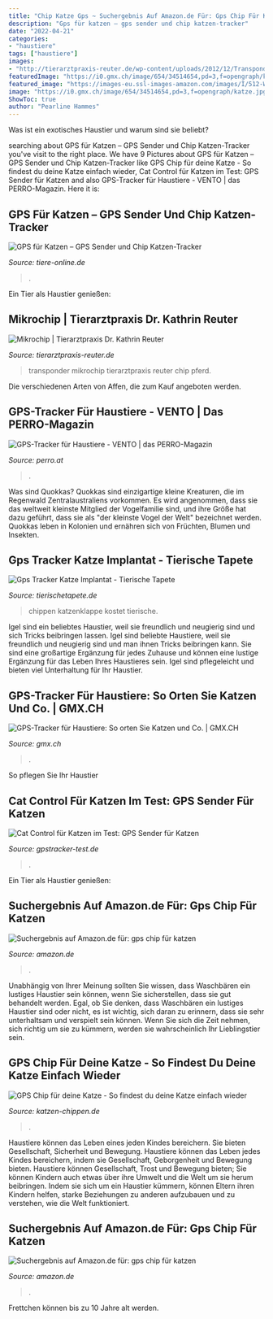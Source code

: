 ```yaml
---
title: "Chip Katze Gps ~ Suchergebnis Auf Amazon.de Für: Gps Chip Für Katzen"
description: "Gps für katzen – gps sender und chip katzen-tracker"
date: "2022-04-21"
categories:
- "haustiere"
tags: ["haustiere"]
images:
- "http://tierarztpraxis-reuter.de/wp-content/uploads/2012/12/Transponder.gif"
featuredImage: "https://i0.gmx.ch/image/654/34514654,pd=3,f=opengraph/katze.jpg"
featured_image: "https://images-eu.ssl-images-amazon.com/images/I/512-WY+GonL._AC_US500_QL65_.jpg"
image: "https://i0.gmx.ch/image/654/34514654,pd=3,f=opengraph/katze.jpg"
ShowToc: true
author: "Pearline Hammes"
---
```



Was ist ein exotisches Haustier und warum sind sie beliebt?

	

		
searching about GPS für Katzen – GPS Sender und Chip Katzen-Tracker you've visit to the right place. We have 9 Pictures about GPS für Katzen – GPS Sender und Chip Katzen-Tracker like GPS Chip für deine Katze - So findest du deine Katze einfach wieder, Cat Control für Katzen im Test: GPS Sender für Katzen and also GPS-Tracker für Haustiere - VENTO | das PERRO-Magazin. Here it is:
		
    
## GPS Für Katzen – GPS Sender Und Chip Katzen-Tracker

<img loading=lazy src="https://www.tiere-online.de/wp-content/plugins/aawp/public/image.php?url=aHR0cHM6Ly9tLm1lZGlhLWFtYXpvbi5jb20vaW1hZ2VzL0kvNTF0SDNLNk10WUwuanBn" onerror="this.onerror=null;this.src='https://tse3.mm.bing.net/th?id=OIP.C3C5YtzFQ7y8C-X3zz9pAQHaHa&amp;pid=15.1';" alt="GPS für Katzen – GPS Sender und Chip Katzen-Tracker">

_Source: tiere-online.de_

>. 

	

Ein Tier als Haustier genießen:

    
## Mikrochip | Tierarztpraxis Dr. Kathrin Reuter

<img loading=lazy src="http://tierarztpraxis-reuter.de/wp-content/uploads/2012/12/Transponder.gif" onerror="this.onerror=null;this.src='https://tse4.mm.bing.net/th?id=OIP.4v_wp_96WVqdB7FSZ9FuWQHaCc&amp;pid=15.1';" alt="Mikrochip | Tierarztpraxis Dr. Kathrin Reuter">

_Source: tierarztpraxis-reuter.de_

>transponder mikrochip tierarztpraxis reuter chip pferd. 

	

Die verschiedenen Arten von Affen, die zum Kauf angeboten werden.

    
## GPS-Tracker Für Haustiere - VENTO | Das PERRO-Magazin

<img loading=lazy src="https://www.perro.at/blog/wp-content/uploads/2016/01/Imagebild-TractiveGPS.jpg" onerror="this.onerror=null;this.src='https://tse3.mm.bing.net/th?id=OIP.WgRLkkTn_pQTQXcgsZL4FwHaC9&amp;pid=15.1';" alt="GPS-Tracker für Haustiere - VENTO | das PERRO-Magazin">

_Source: perro.at_

>. 

	

Was sind Quokkas?
Quokkas sind einzigartige kleine Kreaturen, die im Regenwald Zentralaustraliens vorkommen. Es wird angenommen, dass sie das weltweit kleinste Mitglied der Vogelfamilie sind, und ihre Größe hat dazu geführt, dass sie als "der kleinste Vogel der Welt" bezeichnet werden. Quokkas leben in Kolonien und ernähren sich von Früchten, Blumen und Insekten.

    
## Gps Tracker Katze Implantat - Tierische Tapete

<img loading=lazy src="http://www.katzen-chippen.de/wp-content/uploads/2015/11/katzenklappe-chip-mikrochip.jpg" onerror="this.onerror=null;this.src='https://tse4.mm.bing.net/th?id=OIP._vxENZ1xX2DcssBZXUzKgAAAAA&amp;pid=15.1';" alt="Gps Tracker Katze Implantat - Tierische Tapete">

_Source: tierischetapete.de_

>chippen katzenklappe kostet tierische. 

	

Igel sind ein beliebtes Haustier, weil sie freundlich und neugierig sind und sich Tricks beibringen lassen.
Igel sind beliebte Haustiere, weil sie freundlich und neugierig sind und man ihnen Tricks beibringen kann. Sie sind eine großartige Ergänzung für jedes Zuhause und können eine lustige Ergänzung für das Leben Ihres Haustieres sein. Igel sind pflegeleicht und bieten viel Unterhaltung für Ihr Haustier.

    
## GPS-Tracker Für Haustiere: So Orten Sie Katzen Und Co. | GMX.CH

<img loading=lazy src="https://i0.gmx.ch/image/654/34514654,pd=3,f=opengraph/katze.jpg" onerror="this.onerror=null;this.src='https://tse1.mm.bing.net/th?id=OIP.M0MfV-gNsNikJFHOeKzOqwHaD4&amp;pid=15.1';" alt="GPS-Tracker für Haustiere: So orten Sie Katzen und Co. | GMX.CH">

_Source: gmx.ch_

>. 

	

So pflegen Sie Ihr Haustier

    
## Cat Control Für Katzen Im Test: GPS Sender Für Katzen

<img loading=lazy src="https://gpstracker-test.de/wp-content/uploads/2014/08/Cat-Control-2.jpg" onerror="this.onerror=null;this.src='https://tse1.mm.bing.net/th?id=OIP.OCA05FiBtQckaRJUoWjLMAHaE8&amp;pid=15.1';" alt="Cat Control für Katzen im Test: GPS Sender für Katzen">

_Source: gpstracker-test.de_

>. 

	

Ein Tier als Haustier genießen:

    
## Suchergebnis Auf Amazon.de Für: Gps Chip Für Katzen

<img loading=lazy src="https://images-eu.ssl-images-amazon.com/images/I/512-WY+GonL._AC_US500_QL65_.jpg" onerror="this.onerror=null;this.src='https://tse1.mm.bing.net/th?id=OIP.0DOtn6pj4XwimpxrL4Z2yAHaHa&amp;pid=15.1';" alt="Suchergebnis auf Amazon.de für: gps chip für katzen">

_Source: amazon.de_

>. 

	

Unabhängig von Ihrer Meinung sollten Sie wissen, dass Waschbären ein lustiges Haustier sein können, wenn Sie sicherstellen, dass sie gut behandelt werden.
Egal, ob Sie denken, dass Waschbären ein lustiges Haustier sind oder nicht, es ist wichtig, sich daran zu erinnern, dass sie sehr unterhaltsam und verspielt sein können. Wenn Sie sich die Zeit nehmen, sich richtig um sie zu kümmern, werden sie wahrscheinlich Ihr Lieblingstier sein.

    
## GPS Chip Für Deine Katze - So Findest Du Deine Katze Einfach Wieder

<img loading=lazy src="https://www.katzen-chippen.de/wp-content/uploads/2015/11/gps-katzen-1024x768.jpg" onerror="this.onerror=null;this.src='https://tse2.mm.bing.net/th?id=OIP.ahdTt5YhxvI_1fD6bWjKRQHaFj&amp;pid=15.1';" alt="GPS Chip für deine Katze - So findest du deine Katze einfach wieder">

_Source: katzen-chippen.de_

>. 

	

Haustiere können das Leben eines jeden Kindes bereichern. Sie bieten Gesellschaft, Sicherheit und Bewegung.
Haustiere können das Leben jedes Kindes bereichern, indem sie Gesellschaft, Geborgenheit und Bewegung bieten. Haustiere können Gesellschaft, Trost und Bewegung bieten; Sie können Kindern auch etwas über ihre Umwelt und die Welt um sie herum beibringen. Indem sie sich um ein Haustier kümmern, können Eltern ihren Kindern helfen, starke Beziehungen zu anderen aufzubauen und zu verstehen, wie die Welt funktioniert.

    
## Suchergebnis Auf Amazon.de Für: Gps Chip Für Katzen

<img loading=lazy src="https://images-eu.ssl-images-amazon.com/images/I/41a4oNtR8cL._AC_US218_.jpg" onerror="this.onerror=null;this.src='https://tse1.mm.bing.net/th?id=OIP.pI_kGUKRH7Vb2cVzraF4igAAAA&amp;pid=15.1';" alt="Suchergebnis auf Amazon.de für: gps chip für katzen">

_Source: amazon.de_

>. 

	

Frettchen können bis zu 10 Jahre alt werden.

